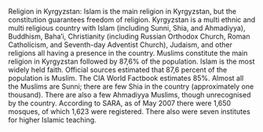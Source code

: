Religion in Kyrgyzstan: Islam is the main religion in Kyrgyzstan, but the constitution guarantees freedom of religion. Kyrgyzstan is a multi ethnic and multi religious country with Islam (including Sunni, Shia, and Ahmadiyya), Buddhism, Baha’i, Christianity (including Russian Orthodox Church, Roman Catholicism, and Seventh-day Adventist Church), Judaism, and other religions all having a presence in the country. Muslims constitute the main religion in Kyrgyzstan followed by 87,6% of the population. Islam is the most widely held faith. Official sources estimated that 87,6 percent of the population is Muslim. The CIA World Factbook estimates 85%. Almost all the Muslims are Sunni; there are few Shia in the country (approximately one thousand). There are also a few Ahmadiyya Muslims, though unrecognised by the country. According to SARA, as of May 2007 there were 1,650 mosques, of which 1,623 were registered. There also were seven institutes for higher Islamic teaching.
